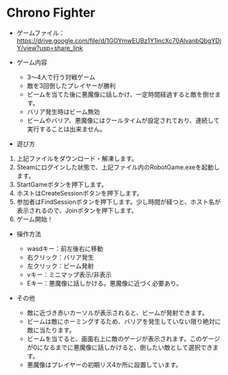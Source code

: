 # Chrono Fighter

* ゲームファイル：https://drive.google.com/file/d/1GOYmwEUBz1Y1jncXc70AlvanbQbgYDjY/view?usp=share_link
* ゲーム内容
  * 3〜4人で行う対戦ゲーム
  * 敵を3回倒したプレイヤーが勝利
  * ビームを当てた後に悪魔像に話しかけ、一定時間経過すると敵を倒せます。
  * バリア発生時はビーム無効
  * ビームやバリア、悪魔像にはクールタイムが設定されており、連続して実行することは出来ません。

* 遊び方
1. 上記ファイルをダウンロード・解凍します。
2. Steamにログインした状態で、上記ファイル内のRobotGame.exeを起動します。
3. StartGameボタンを押下します。
4. ホストはCreateSessionボタンを押下します。
5. 参加者はFindSessionボタンを押下します。少し時間が経つと、ホスト名が表示されるので、Joinボタンを押下します。
6. ゲーム開始！

* 操作方法
  * wasdキー：前左後右に移動
  * 右クリック：バリア発生
  * 左クリック：ビーム発射
  * vキー：ミニマップ表示/非表示
  * Eキー：悪魔像に話しかける。悪魔像に近づく必要あり。

* その他
  * 敵に近づき赤いカーソルが表示されると、ビームが発射できます。
  * ビームは敵にホーミングするため、バリアを発生していない限り絶対に敵に当たります。 
  * ビームを当てると、画面右上に敵のゲージが表示されます。このゲージが0になるまでに悪魔像に話しかけると、倒したい敵として選択できます。
  * 悪魔像はプレイヤーの初期リス4か所に設置しています。
  
